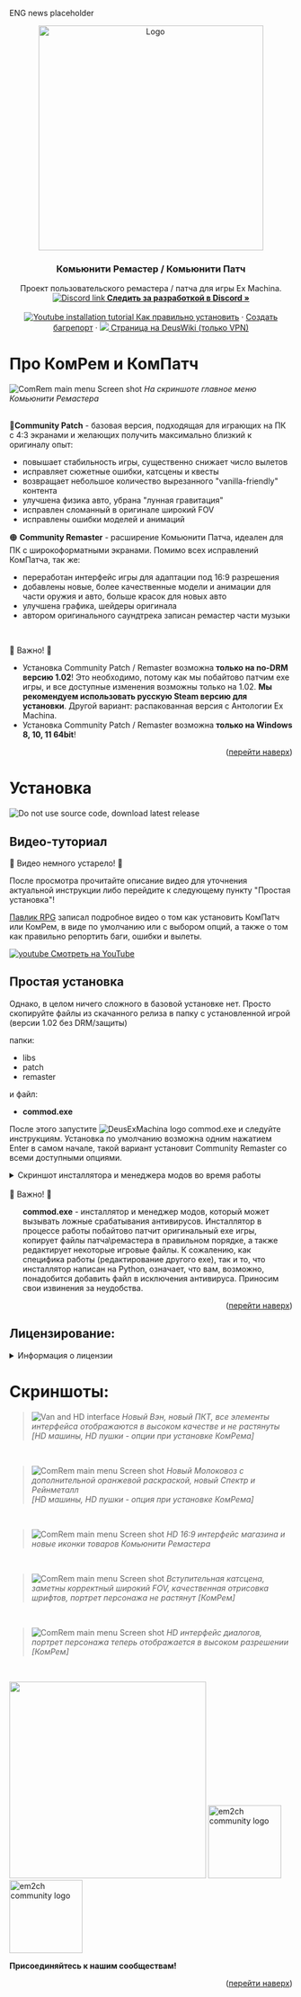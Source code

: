 <!-- Header -->
ENG news placeholder
<div align="center">
  <a href="https://discord.gg/jZHxYdF">
    <img src="https://user-images.githubusercontent.com/79088546/174285554-cf467b80-7264-475f-94ec-bacc204b04c9.png" alt="Logo" width="400">
  </a>
  <h3 align="center">Комьюнити Ремастер / Комьюнити Патч</h3>

  <p align="center">
    Проект пользовательского ремастера / патча для игры Ex Machina.
    <br />
    <a href="https://discord.gg/jZHxYdF"><img src="https://user-images.githubusercontent.com/79088546/174305727-755adfa0-57c2-41b0-9717-8476fcbc4567.png" alt="Discord link"><strong>  Следить за разработкой в Discord »</strong></a>
    <br />
    <br />
    <a href="https://www.youtube.com/watch?v=rIkptWzmOqk"><img src="https://user-images.githubusercontent.com/79088546/174310152-da71224b-5c5f-4448-be42-31d0bc703360.png" alt="Youtube installation tutorial"> Как правильно установить</a>
    ·
    <a href="https://github.com/DeusExMachinaTeam/EM-CommunityPatch/issues" alt="Report bug on GitHub">Создать багрепорт</a>
    ·
    <a href="https://deuswiki.com/w/Community_Patch"><img src="https://user-images.githubusercontent.com/79088546/174311991-c20e04bb-1cad-44e2-a0e9-5984de6d8d55.png"> Страница на DeusWiki (только VPN)</a>
  </p>
</div>

<!-- About the project -->
# Про КомРем и КомПатч

![ComRem main menu Screen shot][screenshot_mainmenu]
*На скриншоте главное меню Комьюнити Ремастера*<br /><br />

&#128312;**Community Patch** - базовая версия, подходящая для играющих на ПК с 4:3 экранами и желающих получить максимально близкий к оригиналу опыт:
* повышает стабильность игры, существенно снижает число вылетов
* исправляет сюжетные ошибки, катсцены и квесты
* возвращает небольшое количество вырезанного "vanilla-friendly" контента
* улучшена физика авто, убрана "лунная гравитация"
* исправлен сломанный в оригинале широкий FOV
* исправлены ошибки моделей и анимаций

&#128992; **Community Remaster** - расширение Комьюнити Патча, идеален для ПК с широкоформатными экранами. Помимо всех исправлений КомПатча, так же:
* переработан интерфейс игры для адаптации под 16:9 разрешения
* добавлены новые, более качественные модели и анимации для части оружия и авто, больше красок для новых авто
* улучшена графика, шейдеры оригинала
* автором оригинального саундтрека записан ремастер части музыки

</br>

&#x1F53B; Важно! &#x1F53B;
* Установка Community Patch / Remaster возможна **только на no-DRM версию 1.02**! Это необходимо, потому как мы побайтово патчим exe игры, и все доступные изменения возможны только на 1.02. **Мы рекомендуем использовать русскую Steam версию для установки**. Другой вариант: распакованная версия с Антологии Ex Machina.
* Установка Community Patch / Remaster возможна **только на Windows 8, 10, 11 64bit**!

<p align="right">(<a href="#top">перейти наверх</a>)</p>

# Установка
![Do not use source code, download latest release][releases_screenshot]
## Видео-туториал
&#x1F53B; Видео немного устарело! &#x1F53B;

После просмотра прочитайте описание видео для уточнения актуальной инструкции либо перейдите к следующему пункту "Простая установка"!

[Павлик RPG](https://www.youtube.com/channel/UCn4cTYbkGki7getrE5sZabw) записал подробное видео о том как установить КомПатч или КомРем, в виде по умолчанию или с выбором опций, а также о том как правильно репортить баги, ошибки и вылеты.

[![youtube][youtube_logo_sml] Смотреть на YouTube](https://www.youtube.com/watch?v=rIkptWzmOqk)

## Простая установка
Однако, в целом ничего сложного в базовой установке нет.
Просто скопируйте файлы из скачанного релиза в папку с установленной игрой (версии 1.02 без DRM/защиты)

папки:
* libs
* patch
* remaster

и файл:
* **commod.exe**
  
  
После этого запустите ![DeusExMachina logo][dem_logo_sml]  commod.exe и следуйте инструкциям. Установка по умолчанию возможна одним нажатием Enter в самом начале, такой вариант установит Community Remaster со всеми доступными опциями.
<details>
<summary>Скриншот инсталлятора и менеджера модов во время работы</summary>

> ![Community Remaster installation][patcher_screenshot] 
> *Вступительный экран мод менеджера, нажатие на Enter автоматически установит Community Remaster.*

</details>

</br>
&#x1F53B; Важно! &#x1F53B;
<ol>
<b>commod.exe</b> - инсталлятор и менеджер модов, который может вызывать ложные срабатывания антивирусов.
Инсталлятор в процессе работы побайтово патчит оригинальный exe игры, копирует файлы патча\ремастера в правильном порядке, а также редактирует некоторые игровые файлы. К сожалению, как специфика работы (редактирование другого exe), так и то, что инсталлятор написан на Python, означает, что вам, возможно, понадобится добавить файл в исключения антивируса. Приносим свои извинения за неудобства.
</ol>
<p align="right">(<a href="#top">перейти наверх</a>)</p>

## Лицензирование:
<details>
<summary>Информация о лицензии</summary>

<ol>
Проект распространяется в полном виде только на Github.com.
Распространение полных файлов установки и результатов работы установщика Community Patch на других сайтах не разрешено.

Исходный код проекта(все файлы кроме commod.exe) - лицензированы под MIT-подобной лицензией(исключая коммерческое использование) и может быть свободно использован как основа для создания ваших собственных модов. Пожалуйста, не забывайте сохранять текст лицензии и ссылку на проект, если используете его части.

DEM Community Mod Manager (commod.exe) распространяется под закрытой лицензией и может быть скачан только из Github репозитория команды DeusExMachinaTeam:
https://github.com/DeusExMachinaTeam/EM-CommunityPatch/

Для подробностей, пожалуйста, ознакомьтесь с полным текстом лицензии в файле LICENSE.
</ol>
</details>

# Скриншоты:
> ![Van and HD interface][van_screenshot]
*Новый Вэн, новый ПКТ, все элементы интерфейса отображаются в высоком качестве и не растянуты [HD машины, HD пушки - опции при установке КомРема]*

<br />

> ![ComRem main menu Screen shot][lorry_screenshot]
*Новый Молоковоз с дополнительной оранжевой раскраской, новый Спектр и Рейнметалл<br />[HD машины, HD пушки - опция при установке КомРема]*

<br />

> ![ComRem main menu Screen shot][shop_interface]
*HD 16:9 интерфейс магазина и новые иконки товаров Комьюнити Ремастера*

<br />

> ![ComRem main menu Screen shot][cutscene_example]
*Вступительная катсцена, заметны корректный широкий FOV, качественная отрисовка шрифтов, портрет персонажа не растянут [КомРем]*

<br />

> ![ComRem main menu Screen shot][dialogue_interface]
*HD интерфейс диалогов, портрет персонажа теперь отображается в высоком разрешении [КомРем]* 

<br />

<a href="https://discord.gg/jZHxYdF"><img src="https://user-images.githubusercontent.com/79088546/174318753-aa4f938f-b7a5-49c0-b1cd-fc73b75080f7.png" width="350"/></a>
<a href="https://vk.com/em2ch"><img src="https://user-images.githubusercontent.com/79088546/174318046-57660bc9-010b-40d8-870d-0623b3fe57e2.png" alt="em2ch community logo" width="130"/></a>
<a href="https://www.youtube.com/c/rpggameland"><img src="https://user-images.githubusercontent.com/79088546/174320128-a8550d1c-2960-4aa1-8de6-8e414b2a8469.png" alt="em2ch community logo" width="130"/></a>

**Присоединяйтесь к нашим сообществам!**
<p align="right">(<a href="#top">перейти наверх</a>)</p>


<!-- Screenshot shortcuts -->
[screenshot_mainmenu]: https://user-images.githubusercontent.com/79088546/174288532-67106503-d79f-429f-9b28-c055fb1b0d51.jpg

[van_screenshot]:https://user-images.githubusercontent.com/79088546/174292723-5bf3f34b-4c75-4246-a24d-324d3b35d671.jpg

[lorry_screenshot]:https://user-images.githubusercontent.com/79088546/174292736-f51558e0-1a1e-4c9e-90e8-a707a1fb1ee7.jpg

[shop_interface]: https://user-images.githubusercontent.com/79088546/174293216-03fa560d-1204-4c7a-b947-65c4b59c1d46.jpg

[cutscene_example]: https://user-images.githubusercontent.com/79088546/174297723-d91c61c2-c240-4733-b195-88d84ad6c709.jpg

[dialogue_interface]: https://user-images.githubusercontent.com/79088546/174297984-78026b06-8d27-4ee4-aa71-25292a443d07.jpg

[discord_logo_sml]: https://user-images.githubusercontent.com/79088546/174304599-33630ab1-e5ce-4410-a720-55046783d085.png

[youtube_logo_sml]: https://user-images.githubusercontent.com/79088546/174310152-da71224b-5c5f-4448-be42-31d0bc703360.png

[dem_logo_sml]: https://user-images.githubusercontent.com/79088546/174311991-c20e04bb-1cad-44e2-a0e9-5984de6d8d55.png

[patcher_screenshot]: https://user-images.githubusercontent.com/79088546/210018652-8d3dd172-d151-4b95-afa1-4282eff38305.png

[em2ch_logo]: https://user-images.githubusercontent.com/79088546/174318046-57660bc9-010b-40d8-870d-0623b3fe57e2.png

[releases_screenshot]: https://user-images.githubusercontent.com/79088546/174327479-67ac216d-d01a-4d0d-958b-aca2a141c5e4.png